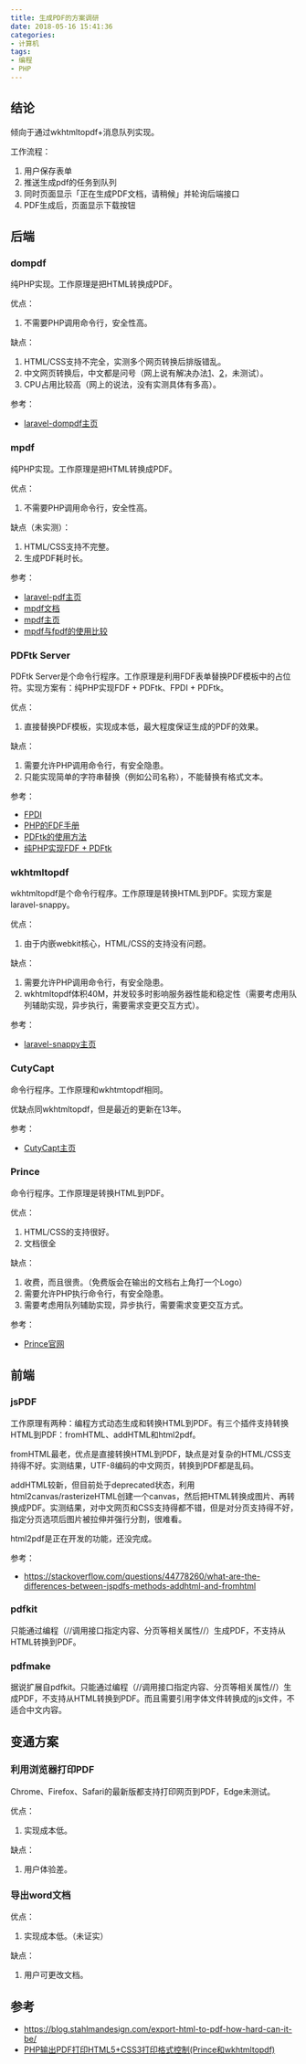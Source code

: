 ```yaml
---
title: 生成PDF的方案调研
date: 2018-05-16 15:41:36
categories:
- 计算机
tags:
- 编程
- PHP
---
```

## 结论
倾向于通过wkhtmltopdf+消息队列实现。

工作流程：
 1.  用户保存表单
 2.  推送生成pdf的任务到队列
 3.  同时页面显示「正在生成PDF文档，请稍候」并轮询后端接口
 4.  PDF生成后，页面显示下载按钮

## 后端

### dompdf
纯PHP实现。工作原理是把HTML转换成PDF。

优点：
 1.  不需要PHP调用命令行，安全性高。

缺点：
 1.  HTML/CSS支持不完全，实测多个网页转换后排版错乱。
 2.  中文网页转换后，中文都是问号（网上说有解决办法[1](http://www.cnblogs.com/xxoome/p/6083542.html)、[2](http://blog.51cto.com/lampzxr/1916038)，未测试）。
 3.  CPU占用比较高（网上的说法，没有实测具体有多高）。

参考：

*  [laravel-dompdf主页](https///github.com/barryvdh/laravel-dompdf)

### mpdf

纯PHP实现。工作原理是把HTML转换成PDF。

优点：
 1.  不需要PHP调用命令行，安全性高。

缺点（未实测）：
 1.  HTML/CSS支持不完整。
 2.  生成PDF耗时长。

参考：

*  [laravel-pdf主页](https///github.com/niklasravnsborg/laravel-pdf)
*  [mpdf文档](https///mpdf.github.io)
*  [mpdf主页](https///github.com/mpdf/mpdf)
*  [mpdf与fpdf的使用比较](http://www.cnblogs.com/attitudeY/p/7297948.html)

### PDFtk Server

PDFtk Server是个命令行程序。工作原理是利用FDF表单替换PDF模板中的占位符。实现方案有：纯PHP实现FDF + PDFtk、FPDI + PDFtk。

优点：
 1.  直接替换PDF模板，实现成本低，最大程度保证生成的PDF的效果。

缺点：
 1.  需要允许PHP调用命令行，有安全隐患。
 2.  只能实现简单的字符串替换（例如公司名称），不能替换有格式文本。

参考：

*  [FPDI](https///www.setasign.com/products/fpdi/manual/#p-58)
*  [PHP的FDF手册](http://php.net/manual/zh/intro.fdf.php)
*  [PDFtk的使用方法](https///stackoverflow.com/questions/1389964/merge-fdf-data-into-a-pdf-file-using-php)
*  [纯PHP实现FDF + PDFtk](https///www.sitepoint.com/filling-pdf-forms-pdftk-php/)

### wkhtmltopdf

wkhtmltopdf是个命令行程序。工作原理是转换HTML到PDF。实现方案是laravel-snappy。

优点：
 1.  由于内嵌webkit核心，HTML/CSS的支持没有问题。

缺点：
 1.  需要允许PHP调用命令行，有安全隐患。
 2.  wkhtmltopdf体积40M，并发较多时影响服务器性能和稳定性（需要考虑用队列辅助实现，异步执行，需要需求变更交互方式）。

参考：

*  [laravel-snappy主页](https///github.com/barryvdh/laravel-snappy)

### CutyCapt

命令行程序。工作原理和wkhtmtopdf相同。

优缺点同wkhtmltopdf，但是最近的更新在13年。

参考：

*  [CutyCapt主页](http://cutycapt.sourceforge.net)

### Prince

命令行程序。工作原理是转换HTML到PDF。

优点：
 1.  HTML/CSS的支持很好。
 2.  文档很全

缺点：
 1.  收费，而且很贵。（免费版会在输出的文档右上角打一个Logo）
 2.  需要允许PHP执行命令行，有安全隐患。
 3.  需要考虑用队列辅助实现，异步执行，需要需求变更交互方式。

参考：

*  [Prince官网](https///www.princexml.com)

## 前端

### jsPDF
工作原理有两种：编程方式动态生成和转换HTML到PDF。有三个插件支持转换HTML到PDF：fromHTML、addHTML和html2pdf。

fromHTML最老，优点是直接转换HTML到PDF，缺点是对复杂的HTML/CSS支持得不好。实测结果，UTF-8编码的中文网页，转换到PDF都是乱码。

addHTML较新，但目前处于deprecated状态，利用html2canvas/rasterizeHTML创建一个canvas，然后把HTML转换成图片、再转换成PDF。实测结果，对中文网页和CSS支持得都不错，但是对分页支持得不好，指定分页选项后图片被拉伸并强行分割，很难看。

html2pdf是正在开发的功能，还没完成。

参考：

*  https://stackoverflow.com/questions/44778260/what-are-the-differences-between-jspdfs-methods-addhtml-and-fromhtml

### pdfkit

只能通过编程（//调用接口指定内容、分页等相关属性//）生成PDF，不支持从HTML转换到PDF。

### pdfmake

据说扩展自pdfkit。只能通过编程（//调用接口指定内容、分页等相关属性//）生成PDF，不支持从HTML转换到PDF。而且需要引用字体文件转换成的js文件，不适合中文内容。

## 变通方案

### 利用浏览器打印PDF
Chrome、Firefox、Safari的最新版都支持打印网页到PDF，Edge未测试。

优点：
 1.  实现成本低。

缺点：
 1.  用户体验差。

### 导出word文档

优点：
 1.  实现成本低。（未证实）

缺点：
 1.  用户可更改文档。

## 参考

*  https://blog.stahlmandesign.com/export-html-to-pdf-how-hard-can-it-be/
*  [PHP输出PDF打印HTML5+CSS3打印格式控制(Prince和wkhtmltopdf)](https///my.oschina.net/janpoem/blog/705912)

